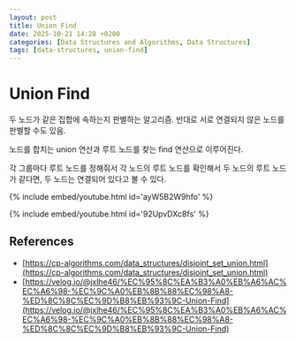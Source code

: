 ```yaml
---
layout: post
title: Union Find
date: 2025-10-21 14:28 +0200
categories: [Data Structures and Algorithms, Data Structures]
tags: [data-structures, union-find]
---
```


# Union Find


두 노드가 같은 집합에 속하는지 판별하는 알고리즘. 반대로 서로 연결되지 않은 노드를 판별할 수도 있음.

노드를 합치는 union 연산과 루트 노드를 찾는 find 연산으로 이루어진다. 

각 그룹마다 루트 노드를 정해줘서 각 노드의 루트 노드를 확인해서 두 노드의 루트 노드가 같다면, 두 노드는 연결되어 있다고 볼 수 있다.


{% include embed/youtube.html id='ayW5B2W9hfo' %}

{% include embed/youtube.html id='92UpvDXc8fs' %}


## References

* [https://cp-algorithms.com/data_structures/disjoint_set_union.html](https://cp-algorithms.com/data_structures/disjoint_set_union.html)
* [https://velog.io/@jxlhe46/%EC%95%8C%EA%B3%A0%EB%A6%AC%EC%A6%98-%EC%9C%A0%EB%8B%88%EC%98%A8-%ED%8C%8C%EC%9D%B8%EB%93%9C-Union-Find](https://velog.io/@jxlhe46/%EC%95%8C%EA%B3%A0%EB%A6%AC%EC%A6%98-%EC%9C%A0%EB%8B%88%EC%98%A8-%ED%8C%8C%EC%9D%B8%EB%93%9C-Union-Find)